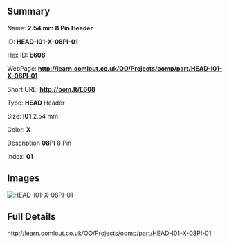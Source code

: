 

## Summary
 
Name: __2.54 mm 8 Pin Header__

ID: __HEAD-I01-X-08PI-01__

Hex ID: __E608__

WebPage: __http://learn.oomlout.co.uk/OO/Projects/oomp/part/HEAD-I01-X-08PI-01__

Short URL: __http://oom.lt/E608__


Type: __HEAD__ Header 

Size: __I01__ 2.54 mm 

Color: __X__  

Description __08PI__ 8 Pin 

Index: __01__


## Images
![HEAD-I01-X-08PI-01](http://oomlout.com/oomp-gen/parts/HEAD-I01-X-08PI-01/HEAD-I01-X-08PI-01_420.jpg)



## Full Details

 http://learn.oomlout.co.uk/OO/Projects/oomp/part/HEAD-I01-X-08PI-01














